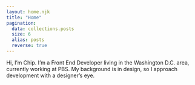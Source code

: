```yaml
---
layout: home.njk
title: "Home"
pagination:
  data: collections.posts
  size: 6
  alias: posts
  reverse: true
---
```


Hi, I’m Chip. I’m a Front End Developer living in the Washington D.C. area, currently working at PBS. My background is in design, so I approach development with a designer’s eye.
